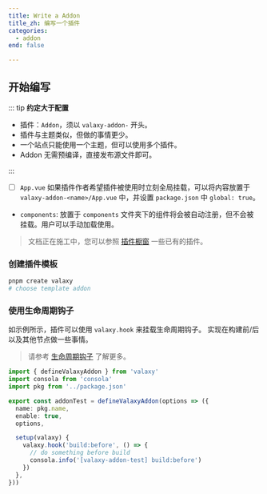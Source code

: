 ```yaml
---
title: Write a Addon
title_zh: 编写一个插件
categories:
  - addon
end: false

---
```


## 开始编写

::: tip
**约定大于配置**

- 插件：`Addon`，须以 `valaxy-addon-` 开头。
- 插件与主题类似，但做的事情更少。
- 一个站点只能使用一个主题，但可以使用多个插件。
- Addon 无需预编译，直接发布源文件即可。

:::

- [ ] `App.vue` 如果插件作者希望插件被使用时立刻全局挂载，可以将内容放置于 `valaxy-addon-<name>/App.vue` 中，并设置 `package.json` 中 `global: true`。

- `components`: 放置于 `components` 文件夹下的组件将会被自动注册，但不会被挂载。用户可以手动加载使用。

> 文档正在施工中，您可以参照 [插件橱窗](/addons/gallery) 一些已有的插件。

<!-- 用户如何配置 global -->

### 创建插件模板

```bash
pnpm create valaxy
# choose template addon
```

### 使用生命周期钩子

如示例所示，插件可以使用 `valaxy.hook` 来挂载生命周期钩子。
实现在构建前/后以及其他节点做一些事情。

> 请参考 [生命周期钩子](/guide/custom/hooks) 了解更多。

```ts {11-14}
import { defineValaxyAddon } from 'valaxy'
import consola from 'consola'
import pkg from '../package.json'

export const addonTest = defineValaxyAddon(options => ({
  name: pkg.name,
  enable: true,
  options,

  setup(valaxy) {
    valaxy.hook('build:before', () => {
      // do something before build
      consola.info('[valaxy-addon-test] build:before')
    })
  },
}))
```
